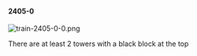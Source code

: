 #### 2405-0
![train-2405-0-0.png](https://github.com/lil-lab/nlvr/raw/master/nlvr/train/images/12/train-2405-0-0.png "train-2405-0-0.png")

There are at least 2 towers with a black block at the top